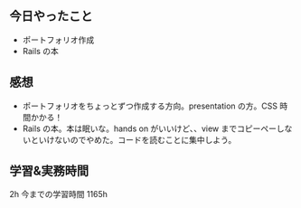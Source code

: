 ## 今日やったこと

- ポートフォリオ作成
- Rails の本

## 感想

- ポートフォリオをちょっとずつ作成する方向。presentation の方。CSS 時間かかる！
- Rails の本。本は眠いな。hands on がいいけど、、view までコピーペーしないといけないのでやめた。コードを読むことに集中しよう。

## 学習&実務時間

2h
今までの学習時間 1165h
